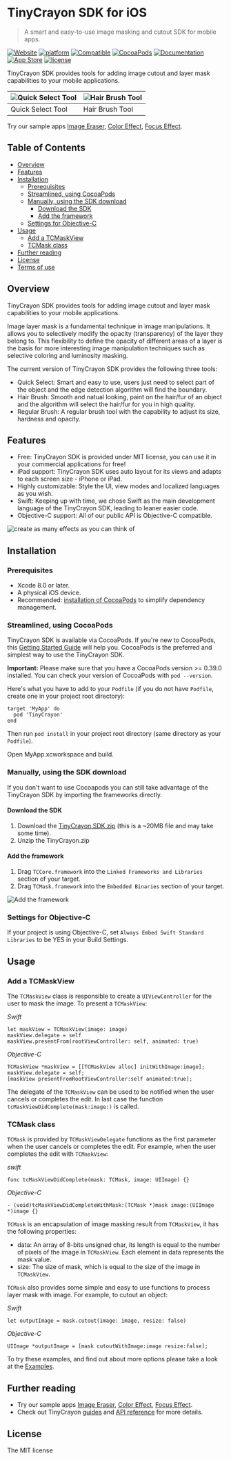 # TinyCrayon SDK for iOS
> A smart and easy-to-use image masking and cutout SDK for mobile apps.

[![Website](https://img.shields.io/website/https/www.tinycrayon.com.svg)](https://www.tinycrayon.com/)
[![platform](https://img.shields.io/cocoapods/p/TinyCrayon.svg)](https://cocoapods.org/pods/TinyCrayon)
[![Compatible](https://img.shields.io/badge/compatible-Swift%20%2F%20Objective--C%20-yellow.svg)](https://cocoapods.org/pods/TinyCrayon)
[![CocoaPods](https://img.shields.io/cocoapods/v/TinyCrayon.svg)](https://cocoapods.org/pods/TinyCrayon)
[![Documentation](https://img.shields.io/badge/docs-latest-green.svg)](https://www.tinycrayon.com/docs-iOS/index.html)
[![App Store](https://img.shields.io/badge/app%20store-sample%20apps-orange.svg)](https://itunes.apple.com/developer/yongyun-zeng/id1071044410)
[![license](https://img.shields.io/cocoapods/l/TinyCrayon.svg)](https://github.com/TinyCrayon/TinyCrayon-iOS-SDK/blob/master/LICENSE)

TinyCrayon SDK provides tools for adding image cutout and layer mask capabilities to your mobile applications.

![Quick Select Tool](https://cloud.githubusercontent.com/assets/4088232/23604872/7248944e-0295-11e7-83dc-002b267789d1.gif) | ![Hair Brush Tool](https://cloud.githubusercontent.com/assets/4088232/23604871/6f0c390c-0295-11e7-979d-f4824d839931.gif)
------------ | -------------
Quick Select Tool | Hair Brush Tool

Try our sample apps [Image Eraser](https://itunes.apple.com/app/id1072712460), [Color Effect](https://itunes.apple.com/app/id1222383759), [Focus Effect](https://itunes.apple.com/app/id1064333794).

## Table of Contents

* [Overview](#overview)
* [Features](#features)
* [Installation](#installation)
   * [Prerequisites](#prerequisites)
   * [Streamlined, using CocoaPods](#streamlined-using-cocoapods)
   * [Manually, using the SDK download](#manually-using-the-sdk-download)
      * [Download the SDK](#download-the-sdk)
      * [Add the framework](#add-the-framework)
   * [Settings for Objective-C](#settings-for-objective-c)
* [Usage](#usage)
   * [Add a TCMaskView](#add-a-tcmaskview)
   * [TCMask class](#tcmask-class)
* [Further reading](#further-reading)
* [License](#license)
* [Terms of use](#terms-of-use)

## Overview
TinyCrayon SDK provides tools for adding image cutout and layer mask capabilities to your mobile applications.

Image layer mask is a fundamental technique in image manipulations. It allows you to selectively modify the opacity (transparency) of the layer they belong to. This flexibility to define the opacity of different areas of a layer is the basis for more interesting image manipulation techniques such as selective coloring and luminosity masking.

The current version of TinyCrayon SDK provides the following three tools:
* Quick Select: Smart and easy to use, users just need to select part of the object and the edge detection algorithm will find the boundary.
* Hair Brush: Smooth and natual looking, paint on the hair/fur of an object and the algorithm will select the hair/fur for you in high quality.
* Regular Brush: A regular brush tool with the capability to adjust its size, hardness and opacity.

## Features
* Free: TinyCrayon SDK is provided under MIT license, you can use it in your commercial applications for free!
* iPad support: TinyCrayon SDK uses auto layout for its views and adapts to each screen size - iPhone or iPad.
* Highly customizable: Style the UI, view modes and localized languages as you wish.
* Swift: Keeping up with time, we chose Swift as the main development language of the TinyCrayon SDK, leading to leaner easier code.
* Objective-C support: All of our public API is Objective-C compatible.

![create as many effects as you can think of](https://cloud.githubusercontent.com/assets/4088232/24956166/ffc4285c-1fb8-11e7-9743-209de801e31a.jpg)

## Installation

### Prerequisites
* Xcode 8.0 or later.
* A physical iOS device.
* Recommended: [installation of CocoaPods](http://guides.cocoapods.org/using/getting-started) to simplify dependency management.

### Streamlined, using CocoaPods
TinyCrayon SDK is available via CocoaPods. If you're new to CocoaPods, this [Getting Started Guide](https://guides.cocoapods.org/using/getting-started.html) will help you. CocoaPods is the preferred and simplest way to use the TinyCrayon SDK.

**Important:** Please make sure that you have a CocoaPods version >= 0.39.0 installed. You can check your version of CocoaPods with `pod --version`.

Here's what you have to add to your `Podfile` (if you do not have `Podfile`, create one in your project root directory):

```
target 'MyApp' do
  pod 'TinyCrayon'
end
```

Then run `pod install` in your project root directory (same directory as your `Podfile`).

Open MyApp.xcworkspace and build.

### Manually, using the SDK download
If you don't want to use Cocoapods you can still take advantage of the TinyCrayon SDK by importing the frameworks directly.

#### Download the SDK

1. Download the [TinyCrayon SDK zip](https://www.tinycrayon.com/sdk/iOS/TinyCrayon.zip) (this is a ~20MB file and may take some time).
2. Unzip the TinyCrayon.zip

#### Add the framework

1. Drag `TCCore.framework` into the `Linked Frameworks and Libraries` section of your target.
2. Drag `TCMask.framework` into the `Embedded Binaries` section of your target.

![Add the framework](https://cloud.githubusercontent.com/assets/4088232/23100618/eef29a52-f6c0-11e6-85ec-a0ea86979cbf.png)

### Settings for Objective-C

If your project is using Objective-C, set `Always Embed Swift Standard Libraries` to be YES in your Build Settings.

## Usage

### Add a TCMaskView

The `TCMaskView` class is responsible to create a `UIViewController` for the user to mask the image.
To present a `TCMaskView`:

*Swift*
```
let maskView = TCMaskView(image: image)
maskView.delegate = self
maskView.presentFrom(rootViewController: self, animated: true)
```
*Objective-C*
```
TCMaskView *maskView = [[TCMaskView alloc] initWithImage:image];
maskView.delegate = self;
[maskView presentFromRootViewController:self animated:true];
```

The delegate of the `TCMaskView` can be used to be notified when the user cancels or completes the edit. In last case the function `tcMaskViewDidComplete(mask:image:)` is called. 

### TCMask class

`TCMask` is provided by `TCMaskViewDelegate` functions as the first parameter when the user cancels or completes the edit. For example, when the user completes the edit with `TCMaskView`:

*swift*
```
func tcMaskViewDidComplete(mask: TCMask, image: UIImage) {}
```
*Objective-C*
```
- (void)tcMaskViewDidCompleteWithMask:(TCMask *)mask image:(UIImage *)image {}
```

`TCMask` is an encapsulation of image masking result from `TCMaskView`, it has the following properties:

* data: An array of 8-bits unsigned char, its length is equal to the number of pixels of the image in `TCMaskView`. Each element in data represents the mask value.
* size: The size of mask, which is equal to the size of the image in `TCMaskView`.

`TCMask` also provides some simple and easy to use functions to process layer mask with image. For example, to cutout an object:

*Swift*
```
let outputImage = mask.cutout(image: image, resize: false)
```
*Objective-C*
```
UIImage *outputImage = [mask cutoutWithImage:image resize:false];
```

To try these examples, and find out about more options please take a look at the [Examples](https://github.com/TinyCrayon/TinyCrayon-iOS-SDK/releases).

## Further reading
* Try our sample apps [Image Eraser](https://itunes.apple.com/app/id1072712460), [Color Effect](https://itunes.apple.com/app/id1222383759), [Focus Effect](https://itunes.apple.com/app/id1064333794).
* Check out TinyCrayon [guides](http://tinycrayon.com/guides-iOS/get-started.html) and [API reference](http://tinycrayon.com/docs-iOS/index.html) for more details.

## License
The MIT license
